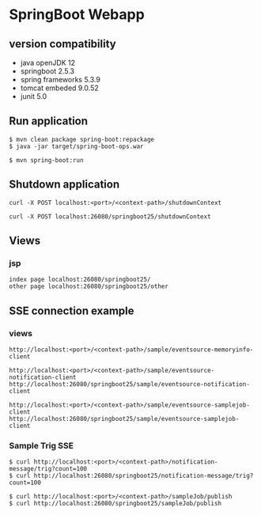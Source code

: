 # SpringBoot Webapp

## version compatibility

- java openJDK 12
- springboot 2.5.3
- spring frameworks 5.3.9
- tomcat embeded 9.0.52
- junit 5.0


## Run application

```
$ mvn clean package spring-boot:repackage
$ java -jar target/spring-boot-ops.war
```

```
$ mvn spring-boot:run
```

## Shutdown application

```
curl -X POST localhost:<port>/<context-path>/shutdownContext

curl -X POST localhost:26080/springboot25/shutdownContext
```

## Views

### jsp

```
index page localhost:26080/springboot25/
other page localhost:26080/springboot25/other
```

## SSE connection example

### views

```
http://localhost:<port>/<context-path>/sample/eventsource-memoryinfo-client

http://localhost:<port>/<context-path>/sample/eventsource-notification-client
http://localhost:26080/springboot25/sample/eventsource-notification-client

http://localhost:<port>/<context-path>/sample/eventsource-samplejob-client
http://localhost:26080/springboot25/sample/eventsource-samplejob-client
```

### Sample Trig SSE

```
$ curl http://localhost:<port>/<context-path>/notification-message/trig?count=100
$ curl http://localhost:26080/springboot25/notification-message/trig?count=100

$ curl http://localhost:<port>/<context-path>/sampleJob/publish
$ curl http://localhost:26080/springboot25/sampleJob/publish
```
